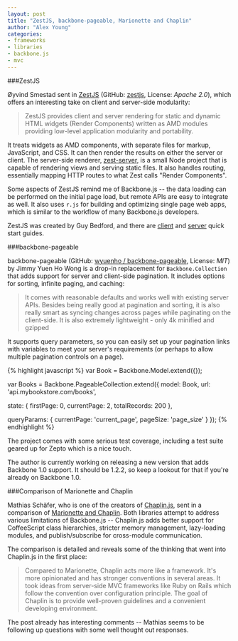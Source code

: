 ```yaml
---
layout: post
title: "ZestJS, backbone-pageable, Marionette and Chaplin"
author: "Alex Young"
categories: 
- frameworks
- libraries
- backbone.js
- mvc
---
```


###ZestJS

Øyvind Smestad sent in [ZestJS](http://zestjs.org/) (GitHub: [zestjs](https://github.com/zestjs), License: _Apache 2.0_), which offers an interesting take on client and server-side modularity:

> ZestJS provides client and server rendering for static and dynamic HTML widgets (Render Components) written as AMD modules providing low-level application modularity and portability.

It treats widgets as AMD components, with separate files for markup, JavaScript, and CSS.  It can then render the results on either the server or client.  The server-side renderer, [zest-server](https://github.com/zestjs/zest-server), is a small Node project that is capable of rendering views and serving static files.  It also handles routing, essentially mapping HTTP routes to what Zest calls "Render Components".

Some aspects of ZestJS remind me of Backbone.js -- the data loading can be performed on the initial page load, but remote APIs are easy to integrate as well.  It also uses `r.js` for building and optimizing single page web apps, which is similar to the workflow of many Backbone.js developers.

ZestJS was created by Guy Bedford, and there are [client](http://zestjs.org/#Install%20Zest%20Client) and [server](http://zestjs.org/#Install%20Zest%20Server) quick start guides.

###backbone-pageable

backbone-pageable (GitHub: [wyuenho / backbone-pageable](https://github.com/wyuenho/backbone-pageable), License: _MIT_) by Jimmy Yuen Ho Wong is a drop-in replacement for `Backbone.Collection` that adds support for server and client-side pagination.  It includes options for sorting, infinite paging, and caching:

> It comes with reasonable defaults and works well with existing server APIs. Besides being really good at pagination and sorting, it is also really smart as syncing changes across pages while paginating on the client-side. It is also extremely lightweight - only 4k minified and gzipped

It supports query parameters, so you can easily set up your pagination links with variables to meet your server's requirements (or perhaps to allow multiple pagination controls on a page).

{% highlight javascript %}
var Book = Backbone.Model.extend({});

var Books = Backbone.PageableCollection.extend({
  model: Book,
  url: 'api.mybookstore.com/books',

  state: {
    firstPage: 0,
    currentPage: 2,
    totalRecords: 200
  },

  queryParams: {
    currentPage: 'current_page',
    pageSize: 'page_size'
  }
});
{% endhighlight %}

The project comes with some serious test coverage, including a test suite geared up for Zepto which is a nice touch.

The author is currently working on releasing a new version that adds Backbone 1.0 support.  It should be 1.2.2, so keep a lookout for that if you're already on Backbone 1.0.

###Comparison of Marionette and Chaplin

Mathias Schäfer, who is one of the creators of [Chaplin.js](http://chaplinjs.org/), sent in a comparison of [Marionette and Chaplin](http://9elements.com/io/index.php/comparison-of-marionette-and-chaplin/).  Both libraries attempt to address various limitations of Backbone.js -- Chaplin.js adds better support for CoffeeScript class hierarchies, stricter memory management, lazy-loading modules, and publish/subscribe for cross-module communication.

The comparison is detailed and reveals some of the thinking that went into Chaplin.js in the first place:

> Compared to Marionette, Chaplin acts more like a framework. It's more opinionated and has stronger conventions in several areas. It took ideas from server-side MVC frameworks like Ruby on Rails which follow the convention over configuration principle. The goal of Chaplin is to provide well-proven guidelines and a convenient developing environment.

The post already has interesting comments -- Mathias seems to be following up questions with some well thought out responses.
